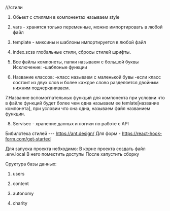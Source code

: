 ///стили

1. Обьект с стилями в компонентах называем style
2. vars - хранятся только переменные, можно импортировать в любой файл
3. template - миксины и шаблоны импортируется в любой файл
4. index.scss глобальные стили, сбросы стилей шрифты.

5. Все файлы компонеты, папки называем с большой буквы
   Исключение:
   -шаблоные функции

6. Название классов:
   -класс называем с маленькой бувы
   -если класс состоит из двух слов и более каждое слово разделяется двойным нижним подчерканиваем.

7.Название вспомогпательных функций для компонента при условии что в файле функций будет более чем одна называем ее temlate[название компонета], при условии что она одна, называем файл названием функции.

8. Servisec - хранение данных и логики по работе с API

Бибилотека стилей --- https://ant.design/
Для форм - https://react-hook-form.com/get-started



Для запуска проекта небходимо: 
В корне проекта создать файл .env.local
В него поместить доступы
После хапустить сборку




Сруктура базы данных:

1. users 

2. content

3. autonomy

4. charity
